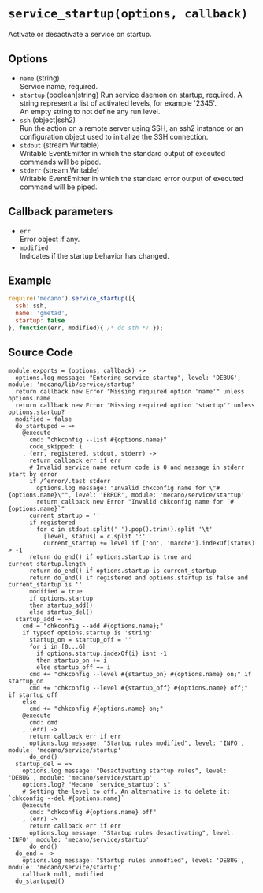 
# `service_startup(options, callback)`

Activate or desactivate a service on startup.

## Options

*   `name` (string)   
    Service name, required.   
*   `startup` (boolean|string)
    Run service daemon on startup, required. A string represent a list of activated
    levels, for example '2345'.   
    An empty string to not define any run level.   
*   `ssh` (object|ssh2)   
    Run the action on a remote server using SSH, an ssh2 instance or an
    configuration object used to initialize the SSH connection.   
*   `stdout` (stream.Writable)   
    Writable EventEmitter in which the standard output of executed commands will
    be piped.   
*   `stderr` (stream.Writable)   
    Writable EventEmitter in which the standard error output of executed command
    will be piped.   

## Callback parameters

*   `err`   
    Error object if any.   
*   `modified`   
    Indicates if the startup behavior has changed.   

## Example

```js
require('mecano').service_startup([{
  ssh: ssh,
  name: 'gmetad',
  startup: false
}, function(err, modified){ /* do sth */ });
```

## Source Code

    module.exports = (options, callback) ->
      options.log message: "Entering service_startup", level: 'DEBUG', module: 'mecano/lib/service/startup'
      return callback new Error "Missing required option 'name'" unless options.name
      return callback new Error "Missing required option 'startup'" unless options.startup?
      modified = false
      do_startuped = =>
        @execute
          cmd: "chkconfig --list #{options.name}"
          code_skipped: 1
        , (err, registered, stdout, stderr) ->
          return callback err if err
          # Invalid service name return code is 0 and message in stderr start by error
          if /^error/.test stderr
            options.log message: "Invalid chkconfig name for \"#{options.name}\"", level: 'ERROR', module: 'mecano/service/startup'
            return callback new Error "Invalid chkconfig name for `#{options.name}`"
          current_startup = ''
          if registered
            for c in stdout.split(' ').pop().trim().split '\t'
              [level, status] = c.split ':'
              current_startup += level if ['on', 'marche'].indexOf(status) > -1
          return do_end() if options.startup is true and current_startup.length
          return do_end() if options.startup is current_startup
          return do_end() if registered and options.startup is false and current_startup is ''
          modified = true
          if options.startup
          then startup_add()
          else startup_del()
      startup_add = =>
        cmd = "chkconfig --add #{options.name};"
        if typeof options.startup is 'string'
          startup_on = startup_off = ''
          for i in [0...6]
            if options.startup.indexOf(i) isnt -1
            then startup_on += i
            else startup_off += i
          cmd += "chkconfig --level #{startup_on} #{options.name} on;" if startup_on
          cmd += "chkconfig --level #{startup_off} #{options.name} off;" if startup_off
        else
          cmd += "chkconfig #{options.name} on;"
        @execute
          cmd: cmd
        , (err) ->
          return callback err if err
          options.log message: "Startup rules modified", level: 'INFO', module: 'mecano/service/startup'
          do_end()
      startup_del = =>
        options.log message: "Desactivating startup rules", level: 'DEBUG', module: 'mecano/service/startup'
        options.log? "Mecano `service_startup`: s"
        # Setting the level to off. An alternative is to delete it: `chkconfig --del #{options.name}`
        @execute
          cmd: "chkconfig #{options.name} off"
        , (err) ->
          return callback err if err
          options.log message: "Startup rules desactivating", level: 'INFO', module: 'mecano/service/startup'
          do_end()
      do_end = ->
        options.log message: "Startup rules unmodfied", level: 'DEBUG', module: 'mecano/service/startup'
        callback null, modified
      do_startuped()
